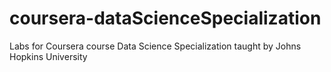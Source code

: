 coursera-dataScienceSpecialization
==================================

Labs for Coursera course Data Science Specialization taught by Johns Hopkins University
